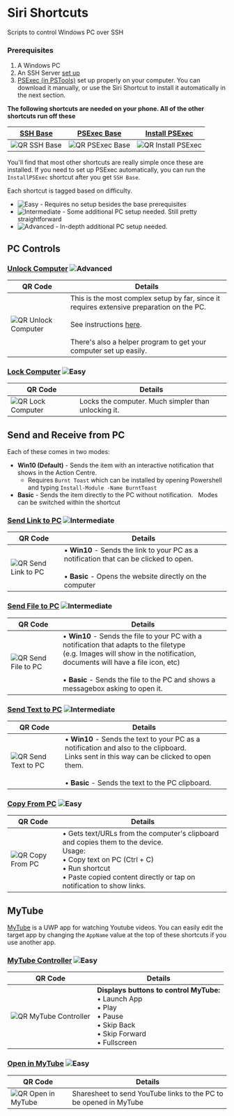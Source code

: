 [SSH Base]: https://www.icloud.com/shortcuts/21d139d065b9464a8f6aa3764a02157b
[PSExec Base]: https://www.icloud.com/shortcuts/c742c4af9c034cbb9d560a209f10d2e9
[Install PSExec]: https://www.icloud.com/shortcuts/61b403c60e904a1ab0d7f22aa8a3e03a
[Unlock Computer]: https://www.icloud.com/shortcuts/4da94fefa30b46aeb561a683afa3221e
[Lock Computer]: https://www.icloud.com/shortcuts/2405b1deb41f4ca1ae4b54c9aab84563
[Send Link to PC]: https://www.icloud.com/shortcuts/a13a0a026c0c4ce3a5e12cf11d626dd9
[Send Text to PC]: https://www.icloud.com/shortcuts/fef2b0a756cb44fb81ba9f1cf5e25a60
[Send File to PC]: https://www.icloud.com/shortcuts/302c3a93522f4f439d39f7de5c404285
[Copy from PC]: https://www.icloud.com/shortcuts/12deab5330ef4604bea69b9bed413117
[MyTube Controller]: https://www.icloud.com/shortcuts/2ee61c74cf1b4a7fba94917f296d5c7b
[Open in MyTube]: https://www.icloud.com/shortcuts/9237dcb2e2924b53862fbf099948b147

[QR SSH Base]: https://chart.googleapis.com/chart?cht=qr&chs=230x230&chl=https://www.icloud.com/shortcuts/21d139d065b9464a8f6aa3764a02157b
[QR PSExec Base]: https://chart.googleapis.com/chart?cht=qr&chs=230x230&chl=https://www.icloud.com/shortcuts/c742c4af9c034cbb9d560a209f10d2e9
[QR Install PSExec]: https://chart.googleapis.com/chart?cht=qr&chs=230x230&chl=https://www.icloud.com/shortcuts/61b403c60e904a1ab0d7f22aa8a3e03a
[QR Unlock Computer]: https://chart.googleapis.com/chart?cht=qr&chs=230x230&chl=https://www.icloud.com/shortcuts/4da94fefa30b46aeb561a683afa3221e
[QR Lock Computer]: https://chart.googleapis.com/chart?cht=qr&chs=230x230&chl=https://www.icloud.com/shortcuts/2405b1deb41f4ca1ae4b54c9aab84563
[QR Send Link to PC]: https://chart.googleapis.com/chart?cht=qr&chs=230x230&chl=https://www.icloud.com/shortcuts/a13a0a026c0c4ce3a5e12cf11d626dd9
[QR Send Text to PC]: https://chart.googleapis.com/chart?cht=qr&chs=230x230&chl=https://www.icloud.com/shortcuts/fef2b0a756cb44fb81ba9f1cf5e25a60
[QR Send File to PC]: https://chart.googleapis.com/chart?cht=qr&chs=230x230&chl=https://www.icloud.com/shortcuts/302c3a93522f4f439d39f7de5c404285
[QR Copy From PC]: https://chart.googleapis.com/chart?cht=qr&chs=230x230&chl=https://www.icloud.com/shortcuts/12deab5330ef4604bea69b9bed413117
[QR MyTube Controller]: https://chart.googleapis.com/chart?cht=qr&chs=230x230&chl=https://www.icloud.com/shortcuts/2ee61c74cf1b4a7fba94917f296d5c7b
[QR Open in MyTube]: https://chart.googleapis.com/chart?cht=qr&chs=230x230&chl=https://www.icloud.com/shortcuts/9237dcb2e2924b53862fbf099948b147


[Easy]: https://img.shields.io/badge/-Easy-brightgreen.svg
[Intermediate]: https://img.shields.io/badge/-Intermediate-blue.svg
[Advanced]: https://img.shields.io/badge/-Advanced-red.svg

# Siri Shortcuts
Scripts to control Windows PC over SSH

### Prerequisites
1. A Windows PC 
2. An SSH Server [set up](https://winaero.com/blog/enable-openssh-server-windows-10/)
3. [PSExec (in PSTools)](https://docs.microsoft.com/en-us/sysinternals/downloads/psexec) set up properly on your computer. You can download it manually, or use the Siri Shortcut to install it automatically in the next section. 

**The following shortcuts are needed on your phone. All of the other shortcuts run off these**

[SSH Base]|[PSExec Base]| [Install PSExec]|
| ------------- | ------------- | ------------- |
|![QR SSH Base]|![QR PSExec Base]| ![QR Install PSExec]|

You'll find that most other shortcuts are really simple once these are installed. 
If you need to set up PSExec automatically, you can run the `InstallPSExec` shortcut after you get `SSH Base`.

Each shortcut is tagged based on difficulty.
* ![Easy]  - Requires no setup besides the base prerequisites
* ![Intermediate] - Some additional PC setup needed. Still pretty straightforward
* ![Advanced] - In-depth additional PC setup needed. 


## PC Controls

### [Unlock Computer] ![Advanced]

|QR Code | Details|
| ---- |---- |
|![QR Unlock Computer]|This is the most complex setup by far, since it requires extensive preparation on the PC.</br></br>See instructions [here](UnlockPC/readme.md).</br></br>There's also a helper program to get your computer set up easily.|

### [Lock Computer] ![Easy]

|QR Code | Details|
| ---- |---- |
|![QR Lock Computer]|Locks the computer. Much simpler than unlocking it.|


## Send and Receive from PC

Each of these comes in two modes:
&nbsp;
* **Win10 (Default)** - Sends the item with an interactive notification that shows in the Action Centre.
  * Requires `Burnt Toast` which can be installed by opening Powershell and typing `Install-Module -Name BurntToast`
* **Basic** - Sends the item directly to the PC without notification.
&nbsp;
Modes can be switched within the shortcut


### [Send Link to PC] ![Intermediate]

|QR Code | Details|
| ---- |---- |
|![QR Send Link to PC]|• **Win10** - Sends the link to your PC as a notification that can be clicked to open.</br> </br>  • **Basic** - Opens the website directly on the computer|


### [Send File to PC] ![Intermediate]

|QR Code | Details|
| ---- |---- |
|![QR Send File to PC]|• **Win10** - Sends the file to your PC with a notification that adapts to the filetype</br> (e.g. Images will show in the notification, documents will have a file icon, etc)</br> </br>  • **Basic** - Sends the file to the PC and shows a messagebox asking to open it.|


### [Send Text to PC] ![Intermediate]

|QR Code | Details|
| ---- |---- |
|![QR Send Text to PC]|• **Win10** - Sends the text to your PC as a notification and also to the clipboard.</br>Links sent in this way can be clicked to open them.</br> </br>  • **Basic** - Sends the text to the PC clipboard.|

### [Copy From PC] ![Easy]

|QR Code | Details|
| ---- |---- |
|![QR Copy From PC]|• Gets text/URLs from the computer's clipboard and copies them to the device.</br>Usage:</br>  • Copy text on PC (Ctrl + C)</br>  • Run shortcut</br>  • Paste copied content directly or tap on notification to show links.|

## MyTube
[MyTube](https://www.microsoft.com/en-us/p/mytube/9wzdncrcwf3l) is a UWP app for watching Youtube videos. 
You can easily edit the target app by changing the `AppName` value at the top of these shortcuts if you use another app. 
### [MyTube Controller] ![Easy]
|QR Code | Details|
| ---- |---- |
|![QR MyTube Controller]|**Displays buttons to control MyTube:**</br>  • Launch App</br>  • Play</br>  • Pause</br>  • Skip Back</br>  • Skip Forward</br>  • Fullscreen|

### [Open in MyTube] ![Easy]
|QR Code | Details|
| ---- |---- |
|![QR Open in MyTube] |Sharesheet to send YouTube links to the PC to be opened in MyTube|

